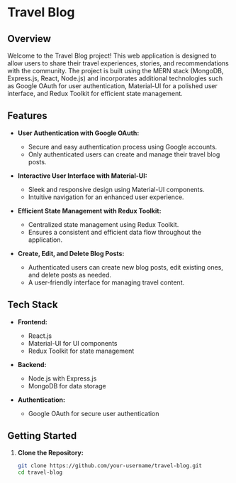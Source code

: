 # Travel Blog

## Overview

Welcome to the Travel Blog project! This web application is designed to allow users to share their travel experiences, stories, and recommendations with the community. The project is built using the MERN stack (MongoDB, Express.js, React, Node.js) and incorporates additional technologies such as Google OAuth for user authentication, Material-UI for a polished user interface, and Redux Toolkit for efficient state management.

## Features

- **User Authentication with Google OAuth:**
  - Secure and easy authentication process using Google accounts.
  - Only authenticated users can create and manage their travel blog posts.

- **Interactive User Interface with Material-UI:**
  - Sleek and responsive design using Material-UI components.
  - Intuitive navigation for an enhanced user experience.

- **Efficient State Management with Redux Toolkit:**
  - Centralized state management using Redux Toolkit.
  - Ensures a consistent and efficient data flow throughout the application.

- **Create, Edit, and Delete Blog Posts:**
  - Authenticated users can create new blog posts, edit existing ones, and delete posts as needed.
  - A user-friendly interface for managing travel content.


## Tech Stack

- **Frontend:**
  - React.js
  - Material-UI for UI components
  - Redux Toolkit for state management

- **Backend:**
  - Node.js with Express.js
  - MongoDB for data storage

- **Authentication:**
  - Google OAuth for secure user authentication
 
## Getting Started

1. **Clone the Repository:**
   ```bash
   git clone https://github.com/your-username/travel-blog.git
   cd travel-blog

